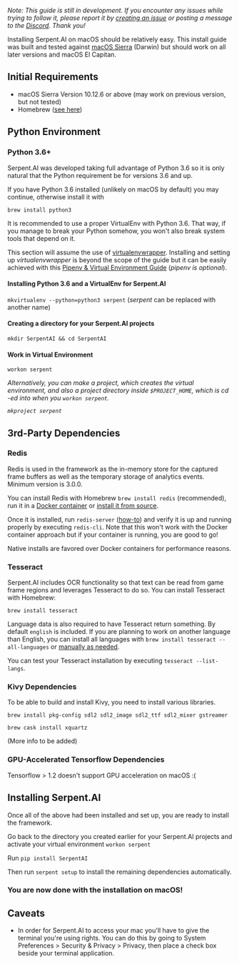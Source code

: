 _Note: This guide is still in development. If you encounter any issues while trying to follow it, please report it by [creating an issue](https://github.com/SerpentAI/Serpent/issues/new) or posting a message to the [Discord](https://discord.gg/9D5SuxH). Thank you!_

Installing Serpent.AI on macOS should be relatively easy. This install guide was built and tested against [macOS Sierra](https://apple.com/) (Darwin) but should work on all later versions and macOS El Capitan.

## Initial Requirements

* macOS Sierra Version 10.12.6 or above (may work on previous version, but not tested)
* Homebrew ([see here](https://brew.sh/))

## Python Environment

### Python 3.6+

Serpent.AI was developed taking full advantage of Python 3.6 so it is only natural that the Python requirement be for versions 3.6 and up.

If you have Python 3.6 installed (unlikely on macOS by default) you may continue, otherwise install it with

`brew install python3`

It is recommended to use a proper VirtualEnv with Python 3.6. That way, if you manage to break your Python somehow, you won't also break system tools that depend on it.

This section will assume the use of [virtualenvwrapper](https://virtualenvwrapper.readthedocs.io/en/latest/index.html). Installing and setting up _virtualenvwrapper_ is beyond the scope of the guide but it can be easily achieved with this [Pipenv & Virtual Environment Guide](http://docs.python-guide.org/en/latest/dev/virtualenvs/#virtualenvironments-ref) (_pipenv is optional_).

#### Installing Python 3.6 and a VirtualEnv for Serpent.AI

`mkvirtualenv --python=python3 serpent` (_serpent_ can be replaced with another name)

#### Creating a directory for your Serpent.AI projects

`mkdir SerpentAI && cd SerpentAI`

#### Work in Virtual Environment

`workon serpent`


_Alternatively, you can make a project, which creates the virtual environment, and also a project directory inside `$PROJECT_HOME`, which is cd -ed into when you `workon serpent`._

_`mkproject serpent`_

## 3rd-Party Dependencies

### Redis

Redis is used in the framework as the in-memory store for the captured frame buffers as well as the temporary storage of analytics events. Minimum version is 3.0.0.

You can install Redis with Homebrew `brew install redis` (recommended), run it in a [Docker container](https://hub.docker.com/_/redis/) or [install it from source](https://redis.io/download).

Once it is installed, run `redis-server` ([how-to](https://medium.com/@petehouston/install-and-config-redis-on-mac-os-x-via-homebrew-eb8df9a4f298)) and verify it is up and running properly by executing `redis-cli`. Note that this won't work with the Docker container approach but if your container is running, you are good to go!

Native installs are favored over Docker containers for performance reasons.

### Tesseract

Serpent.AI includes OCR functionality so that text can be read from game frame regions and leverages Tesseract to do so. You can install Tesseract with Homebrew:

`brew install tesseract`

Language data is also required to have Tesseract return something. By default `english` is included. If you are planning to work on another language than English, you can install all languages with `brew install tesseract --all-languages` or [manually as needed](https://blog.philippklaus.de/2011/01/chinese-ocr/).

You can test your Tesseract installation by executing `tesseract --list-langs`.

### Kivy Dependencies

To be able to build and install Kivy, you need to install various libraries.

`brew install pkg-config sdl2 sdl2_image sdl2_ttf sdl2_mixer gstreamer`

`brew cask install xquartz`

(More info to be added)

### GPU-Accelerated Tensorflow Dependencies

Tensorflow > 1.2 doesn't support GPU acceleration on macOS :(

## Installing Serpent.AI

Once all of the above had been installed and set up, you are ready to install the framework.

Go back to the directory you created earlier for your Serpent.AI projects and activate your virtual environment
`workon serpent`

Run `pip install SerpentAI`

Then run `serpent setup` to install the remaining dependencies automatically.

### You are now done with the installation on macOS!

## Caveats

* In order for Serpent.AI to access your mac you'll have to give the terminal you're using rights. You can do this by going to System Preferences > Security & Privacy > Privacy, then place a check box beside your terminal application.
